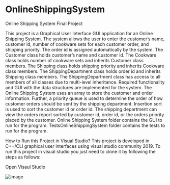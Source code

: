 # OnlineShippingSystem
Online Shipping System Final Project

This project is a Graphical User Interface GUI application for an Online Shipping System.  The system allows the user to enter the customer’s name, customer id, number of cookware sets for each customer order, and shipping priority.  The order id is assigned automatically by the system.  The Customer class holds customer’s name and customer id.  The Cookware class holds number of cookware sets and inherits Customer class members.  The Shipping class holds shipping priority and inherits Cookware class members.  The ShippingDepartment class holds order id and inherits Shipping class members.  The ShippingDepartment class has access to all members of all classes due to multi-level inheritance.  Required functionality and GUI with the data structures are implemented for the system.  The Online Shipping System uses an array to store the customer and order information.  Further, a priority queue is used to determine the order of how customer orders should be sent by the shipping department.  Insertion sort is used to sort the customer id or order id.  The shipping department can view the orders report sorted by customer id, order id, or the orders priority placed by the customer.
Online Shipping System folder contains the GUI to run for the program.  TestsOnlineShippingSystem folder contains the tests to run for the program.

How to Run this Project in Visual Studio?
This project is developed in C++/CLI graphical user interfaces using visual studio community 2019. To run this project in visual studio you just need to clone it by following the steps as follows:

Open Visaul Studio

![image](https://user-images.githubusercontent.com/92899974/145697916-3c1bb467-2d1d-46f3-be0e-01d431207a4d.png)


